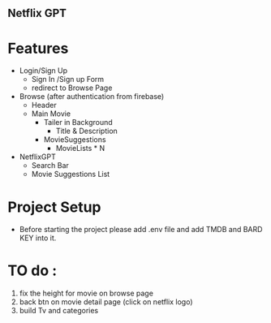 ## Netflix GPT

# Features

- Login/Sign Up
  - Sign In /Sign up Form
  - redirect to Browse Page
- Browse (after authentication from firebase)
  - Header
  - Main Movie
    - Tailer in Background
      - Title & Description
    - MovieSuggestions
      - MovieLists \* N
- NetflixGPT
  - Search Bar
  - Movie Suggestions List

# Project Setup

- Before starting the project please add .env file and add TMDB and BARD KEY into it.

# TO do :

1. fix the height for movie on browse page
2. back btn on movie detail page (click on netflix logo)
3. build Tv and categories
